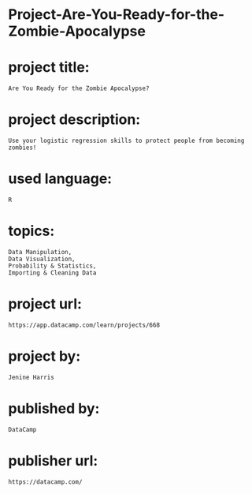 # Project-Are-You-Ready-for-the-Zombie-Apocalypse

# project title:

    Are You Ready for the Zombie Apocalypse?

# project description:

    Use your logistic regression skills to protect people from becoming zombies!

# used language:

    R

# topics:

    Data Manipulation,
    Data Visualization,
    Probability & Statistics,
    Importing & Cleaning Data

# project url:

    https://app.datacamp.com/learn/projects/668

# project by:

    Jenine Harris

# published by:

    DataCamp

# publisher url:

    https://datacamp.com/

